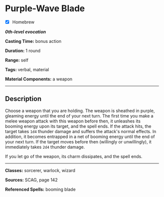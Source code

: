 
# Purple-Wave Blade

- [x] Homebrew

***0th-level evocation***

**Casting Time:** bonus action

**Duration:** 1 round

**Range:** self

**Tags:** verbal, material

**Material Components:** a weapon

---

## Description
Choose a weapon that you are holding. The weapon is sheathed in purple, gleaming energy until the end of your next turn. The first time you make a melee weapon attack with this weapon before then, it unleashes its booming energy upon its target, and the spell ends. If the attack hits, the target takes `1d4` thunder damage and suffers the attack's normal effects. In addition, it becomes entrapped in a net of booming energy until the end of your next turn. If the target moves before then (willingly or unwillingly), it immediately takes `2d4` thunder damage.

If you let go of the weapon, its charm dissipates, and the spell ends.

---

**Classes:** sorcerer, warlock, wizard

**Sources:** SCAG, page 142

**Referenced Spells:** booming blade
